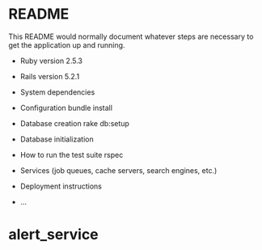 # README

This README would normally document whatever steps are necessary to get the
application up and running.

* Ruby version 2.5.3

* Rails version 5.2.1

* System dependencies
 
* Configuration
   bundle install

* Database creation
  rake db:setup
* Database initialization

* How to run the test suite
  rspec
* Services (job queues, cache servers, search engines, etc.)

* Deployment instructions

* ...
# alert_service
